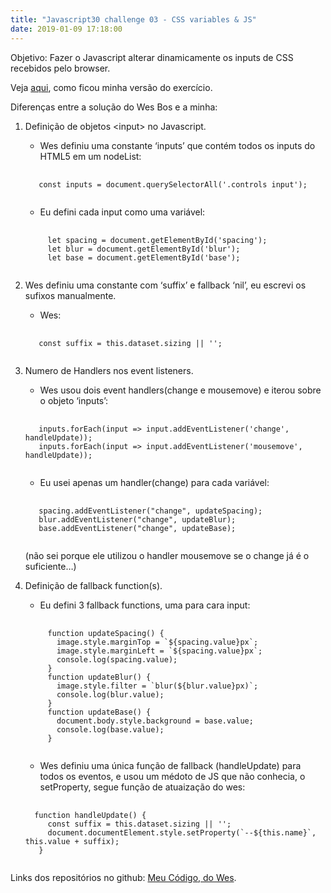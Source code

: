 ```yaml
---
title: "Javascript30 challenge 03 - CSS variables & JS"
date: 2019-01-09 17:18:00
---
```

Objetivo: Fazer o Javascript alterar dinamicamente os inputs de CSS recebidos pelo browser.

 Veja <a href="https://aponce911.github.io/javascript30/03-CSS-variables/index.html" target="_blank">aqui</a>, como ficou minha versão do exercício.


Diferenças entre a solução do Wes Bos e a minha:
1. Definição de objetos \<input> no Javascript.

    - Wes definiu uma constante ‘inputs’ que contém todos os inputs do HTML5 em um nodeList:

    <pre>
      <code>
      const inputs = document.querySelectorAll('.controls input');
      </code></pre>

    - Eu defini cada input como uma variável:

    <pre>
      <code>
        let spacing = document.getElementById('spacing');
        let blur = document.getElementById('blur');
        let base = document.getElementById('base');
      </code></pre>

1. Wes definiu uma constante com ‘suffix’ e fallback ‘nil’, eu escrevi os sufixos manualmente.

    - Wes:

    <pre>
      <code>
      const suffix = this.dataset.sizing || '';
    </code></pre>

1. Numero de Handlers nos event listeners.

    - Wes usou dois event handlers(change e mousemove) e iterou sobre o objeto ‘inputs’:

    <pre>
      <code>
      inputs.forEach(input => input.addEventListener('change', handleUpdate));
      inputs.forEach(input => input.addEventListener('mousemove', handleUpdate));
    </code></pre>

    - Eu usei apenas um handler(change) para cada variável:

    <pre>
      <code>
      spacing.addEventListener("change", updateSpacing);
      blur.addEventListener("change", updateBlur);
      base.addEventListener("change", updateBase);
    </code></pre>

    (não sei porque ele utilizou o handler mousemove se o change já é o suficiente…)

1. Definição de fallback function(s).


    - Eu defini 3 fallback functions, uma para cara input:

    <pre>
      <code>
        function updateSpacing() {
          image.style.marginTop = `${spacing.value}px`;
          image.style.marginLeft = `${spacing.value}px`;
          console.log(spacing.value);
        }
        function updateBlur() {
          image.style.filter = `blur(${blur.value}px)`;
          console.log(blur.value);
        }
        function updateBase() {
          document.body.style.background = base.value;
          console.log(base.value);
        }
      </code></pre>

    - Wes definiu uma única função de fallback (handleUpdate) para todos os eventos, e usou um médoto de JS que não conhecia, o setProperty, segue função de atuaização do wes:

    <pre>
      <code>
     function handleUpdate() {
        const suffix = this.dataset.sizing || '';
        document.documentElement.style.setProperty(`--${this.name}`, this.value + suffix);
      }
    </code></pre>


Links dos repositórios no github:
<a href="https://github.com/APonce911/javascript30/tree/master/03-CSS-variables" target="_blank"> Meu Código</a>,<a href="https://github.com/wesbos/JavaScript30/blob/master/03%20-%20CSS%20Variables/index-FINISHED.html"  target="_blank"> do Wes</a>.

